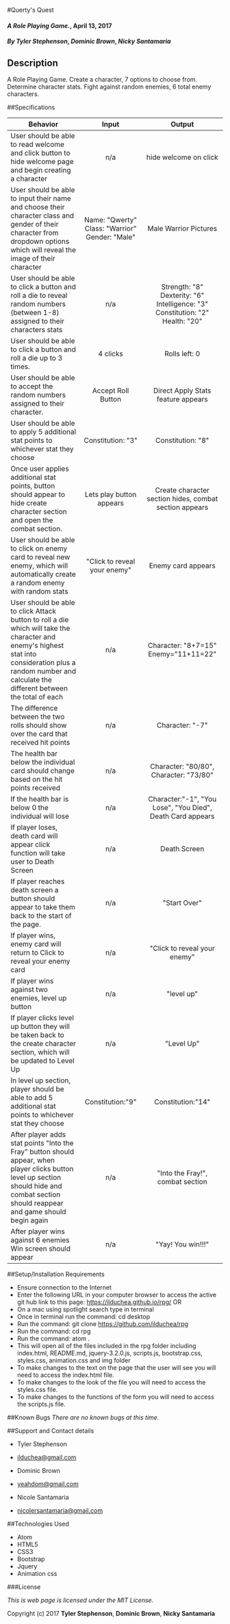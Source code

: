 #Querty's Quest

#### _**A Role Playing Game.**_, April 13, 2017

#### _**By Tyler Stephenson**_, _**Dominic Brown**_,  _**Nicky Santamaria**_

## Description
A Role Playing Game. Create a character, 7 options to choose from. Determine character stats. Fight against random enemies, 6 total enemy characters.

##Specifications

| Behavior |  Input   |  Output  |
|----------|:--------:|:--------:|
|User should be able to read welcome and click button to hide welcome page and begin creating a character| n/a | hide welcome on click|
|User should be able to input their name and choose their character class and gender of their character from dropdown options which will reveal the image of their character | Name: "Qwerty" Class: "Warrior" Gender: "Male" | Male Warrior Pictures |
|User should be able to click a button and roll a die to reveal random numbers (between 1-8) assigned to their characters stats | n/a | Strength: "8" Dexterity: "6" Intelligence: "3" Constitution: "2" Health: "20" |
|User should be able to click a button and roll a die up to 3 times.| 4 clicks | Rolls left: 0 |
|User should be able to accept the random numbers assigned to their character.| Accept Roll Button | Direct Apply Stats feature appears|
|User should be able to apply 5 additional stat points to whichever stat they choose|Constitution: "3" |Constitution: "8"|
|Once user applies additional stat points, button should appear to hide create character section and open the combat section.| Lets play button appears | Create character section hides, combat section appears|
|User should be able to click on enemy card to reveal new enemy, which will automatically create a random enemy with random stats| "Click to reveal your enemy" | Enemy card appears|
|User should be able to click Attack button to roll a die which will take the character and enemy's highest stat into consideration plus a random number and calculate the different between the total of each| n/a |Character: "8+7=15" Enemy="11+11=22"|
|The difference between the two rolls should show over the card that received hit points| n/a |Character: "-7"|
|The health bar below the individual card should change based on the hit points received |n/a| Character: "80/80", Character: "73/80"|
|If the health bar is below 0 the individual will lose|n/a|Character:"-1", "You Lose", "You Died", Death Card appears|
|If player loses, death card will appear click function will take user to Death Screen|n/a|Death Screen|
|If player reaches death screen a button should appear to take them back to the start of the page.|n/a|"Start Over"|
|If player wins, enemy card will return to Click to reveal your enemy card|n/a|"Click to reveal your enemy"|
|If player wins against two enemies, level up button|n/a|"level up"|
|If player clicks level up button they will be taken back to the create character section, which will be updated to Level Up|n/a|"Level Up"|
|In level up section, player should be able to add 5 additional stat points to whichever stat they choose|Constitution:"9"|Constitution:"14"|
|After player adds stat points "Into the Fray" button should appear, when player clicks button level up section should hide and combat section should reappear and game should begin again|n/a|"Into the Fray!", combat section|
|After player wins against 6 enemies Win screen should appear|n/a|"Yay! You win!!!"|

##Setup/Installation Requirements
* Ensure connection to the Internet
* Enter the following URL in your computer browser to access the active git hub link to this page: https://ilduchea.github.io/rpg/
OR
* On a mac using spotlight search type in terminal
* Once in terminal run the command: cd desktop
* Run the command: git clone https://github.com/ilduchea/rpg
* Run the command: cd rpg
* Run the command: atom .
* This will open all of the files included in the rpg folder including index.html, README.md, jquery-3.2.0.js, scripts.js, bootstrap.css, styles.css, animation.css and img folder
* To make changes to the text on the page that the user will see you will need to access the index.html file.
* To make changes to the look of the file you will need to access the styles.css file.
* To make changes to the functions of the form you will need to access the scripts.js file.

##Known Bugs
_There are no known bugs at this time._

##Support and Contact details
* Tyler Stephenson
* ilduchea@gmail.com

* Dominic Brown
* yeahdom@gmail.com

* Nicole Santamaria
* nicolersantamaria@gmail.com

##Technologies Used
* Atom
* HTML5
* CSS3
* Bootstrap
* Jquery
* Animation css

###License

*This is web page is licensed under the MIT License.*

Copyright (c) 2017 **Tyler Stephenson**,  **Dominic Brown**,  **Nicky Santamaria**
